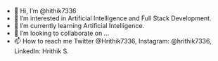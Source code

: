 - 👋 Hi, I’m @hithik7336
- 👀 I’m interested in Artificial Intelligence and Full Stack Development.
- 🌱 I’m currently learning Artificial Intelligence.
- 💞️ I’m looking to collaborate on ...
- 📫 How to reach me Twitter @Hrithik7336, Instagram: @hrithik7336, LinkedIn: Hrithik S.

<!---
hithik7336/hithik7336 is a ✨ special ✨ repository because its `README.md` (this file) appears on your GitHub profile.
You can click the Preview link to take a look at your changes.
--->
